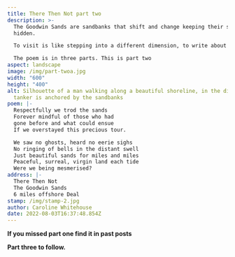```yaml
---
title: There Then Not part two
description: >-
  The Goodwin Sands are sandbanks that shift and change keeping their secrets
  hidden. 

  To visit is like stepping into a different dimension, to write about them demanded so much more than a few lines. 

  The poem is in three parts. This is part two
aspect: landscape
image: /img/part-twoa.jpg
width: "600"
height: "400"
alt: Silhouette of a man walking along a beautiful shoreline, in the distance, a
  tanker is anchored by the sandbanks
poem: |-
  Respectfully we trod the sands
  Forever mindful of those who had
  gone before and what could ensue 
  If we overstayed this precious tour.

  We saw no ghosts, heard no eerie sighs
  No ringing of bells in the distant swell
  Just beautiful sands for miles and miles
  Peaceful, surreal, virgin land each tide
  Were we being mesmerised?
address: |-
  There Then Not
  The Goodwin Sands
  6 miles offshore Deal
stamp: /img/stamp-2.jpg
author: Caroline Whitehouse
date: 2022-08-03T16:37:48.854Z
---
```

**If you missed part one find it in past posts**

**Part three to follow.**